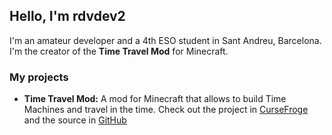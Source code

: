 ## Hello, I'm rdvdev2
I'm an amateur developer and a 4th ESO student in Sant Andreu, Barcelona. I'm the creator of the **Time Travel Mod** for Minecraft.

### My projects
 - **Time Travel Mod:** A mod for Minecraft that allows to build Time Machines and travel in the time. Check out the project in [CurseFroge](http://dapalan.com/8faC) and the source in [GitHub](https://github.com/rdvdev2/TimeTravelMod)
